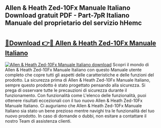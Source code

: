 ## Allen & Heath Zed-10Fx Manuale Italiano Download gratuit PDF - Part-7pR Italiano Manuale del proprietario del servizio hHemc

# <h2><a href="http://dffiry.blite.top/?on=Allen+%26+Heath+Zed-10Fx+Manuale+Italiano">🔗Download 👉🔴 Allen & Heath Zed-10Fx Manuale Italiano</a></h2>

[![Allen & Heath Zed-10Fx Manuale Italiano download](https://i.imgur.com/lujVjoI.png)](http://dffiry.blite.top/?on=Allen+%26+Heath+Zed-10Fx+Manuale+Italiano)
Scopri il mondo di Allen & Heath Zed-10Fx Manuale Italiano con questo Manuale utente completo che copre tutti gli aspetti delle caratteristiche e delle funzioni del prodotto. La sicurezza prima di Allen & Heath Zed-10Fx Manuale Italiano, sempre questo prodotto è stato progettato pensando alla sicurezza. Si prega di osservare tutte le precauzioni di sicurezza durante il funzionamento. Con funzionalità come L'elenco delle funzionalità, puoi ottenere risultati eccezionali con il tuo nuovo Allen & Heath Zed-10Fx Manuale Italiano. Ci auguriamo che Allen & Heath Zed-10Fx Manuale Italiano sia stato un bene prezioso mentre navighi tra le funzionalità del tuo nuovo prodotto. In caso di domande o dubbi, non esitare a contattare il nostro Team di assistenza clienti.

